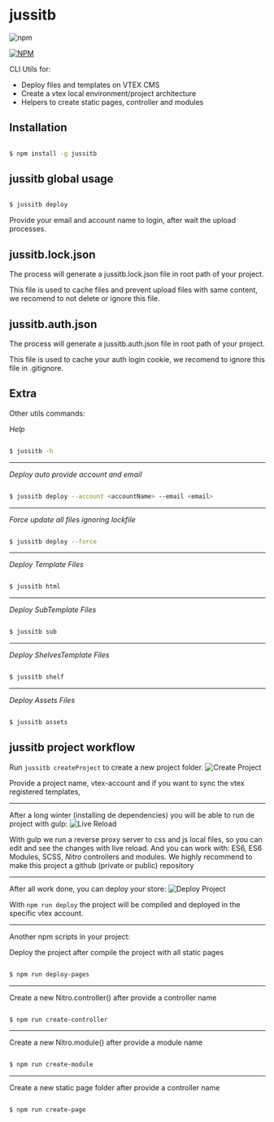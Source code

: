 # jussitb

![npm](https://img.shields.io/npm/dt/jussitb.svg)

[![NPM](https://nodei.co/npm/jussitb.png)](https://nodei.co/npm/jussitb/)

CLI Utils for:

 - Deploy files and templates on VTEX CMS
 - Create a vtex local environment/project architecture
 - Helpers to create static pages, controller and modules



## Installation

```bash

$ npm install -g jussitb

```

## jussitb global usage



```bash

$ jussitb deploy

```



Provide your email and account name to login, after wait the upload processes.



## jussitb.lock.json

The process will generate a jussitb.lock.json file in root path of your project.

This file is used to cache files and prevent upload files with same content, we recomend to not delete or ignore this file.

## jussitb.auth.json

The process will generate a jussitb.auth.json file in root path of your project.

This file is used to cache your auth login cookie, we recomend to ignore this file in .gitignore.


## Extra

Other utils commands:



*Help*

```bash

$ jussitb -h

```
___

*Deploy auto provide account and email*

```bash

$ jussitb deploy --account <accountName> --email <email>

```
___
*Force update all files ignoring lockfile*

```bash

$ jussitb deploy --force

```
___
*Deploy Template Files*

```bash

$ jussitb html

```
___
*Deploy SubTemplate Files*

```bash

$ jussitb sub

```
___
*Deploy ShelvesTemplate Files*

```bash

$ jussitb shelf

```
___
*Deploy Assets Files*

```bash

$ jussitb assets

```


## jussitb project workflow

Run ``jussitb createProject`` to create a new project folder.
![Create Project](https://github.com/gfpaiva/jussitb/blob/master/templates/demo/createProject.gif?raw=true)

Provide a project name, vtex-account and if you want to sync the vtex registered templates,

___

After a long winter (installing de dependencies) you will be able to run de project with gulp:
![Live Reload](https://github.com/gfpaiva/jussitb/blob/master/templates/demo/liveReload.gif?raw=true)

With gulp we run a reverse proxy server to css and js local files, so you can edit and see the changes with live reload.
And you can work with: ES6, ES6 Modules, SCSS, *Nitro* controllers and modules.
We highly recommend to make this project a github (private or public) repository

___

After all work done, you can deploy your store:
![Deploy Project](https://github.com/gfpaiva/jussitb/blob/master/templates/demo/deploy.gif?raw=true)

With ``npm run deploy`` the project will be compiled and deployed in the specific vtex account.

___

Another npm scripts in your project:


Deploy the project after compile the project with all static pages
```bash

$ npm run deploy-pages

```
___

Create a new Nitro.controller() after provide a controller name
```bash

$ npm run create-controller

```
___

Create a new Nitro.module() after provide a module name
```bash

$ npm run create-module

```
___

Create a new static page folder after provide a controller name
```bash

$ npm run create-page

```